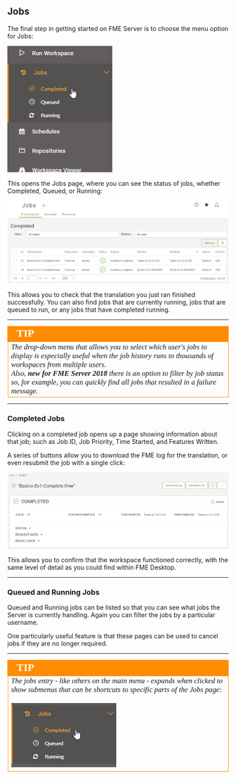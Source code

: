 ## Jobs ##

The final step in getting started on FME Server is to choose the menu option for Jobs:

![](./Images/Img1.029.JobsHistory.png)

This opens the Jobs page, where you can see the status of jobs, whether Completed, Queued, or Running:

![](./Images/Img1.030.JobsListing.png)

This allows you to check that the translation you just ran finished successfully. You can also find jobs that are currently running, jobs that are queued to run, or any jobs that have completed running.

---

<!--Tip Section-->

<table style="border-spacing: 0px">
<tr>
<td style="vertical-align:middle;background-color:darkorange;border: 2px solid darkorange">
<i class="fa fa-info-circle fa-lg fa-pull-left fa-fw" style="color:white;padding-right: 12px;vertical-align:text-top"></i>
<span style="color:white;font-size:x-large;font-weight: bold;font-family:serif">TIP</span>
</td>
</tr>

<tr>
<td style="border: 1px solid darkorange">
<span style="font-family:serif; font-style:italic; font-size:larger">
The drop-down menu that allows you to select which user's jobs to display is especially useful when the job history runs to thousands of workspaces from multiple users.
<br/>Also, <b>new for FME Server 2018</b> there is an option to filter by job status so, for example, you can quickly find all jobs that resulted in a failure message.
</span>
</td>
</tr>
</table>

---

### Completed Jobs ###

Clicking on a completed job opens up a page showing information about that job; such as Job ID, Job Priority, Time Started, and Features Written.

A series of buttons allow you to download the FME log for the translation, or even resubmit the job with a single click:

![](./Images/Img1.031.JobSummaryMenu.png)

This allows you to confirm that the workspace functioned correctly, with the same level of detail as you could find within FME Desktop.

---

### Queued and Running Jobs ###

Queued and Running jobs can be listed so that you can see what jobs the Server is currently handling. Again you can filter the jobs by a particular username.

One particularly useful feature is that these pages can be used to cancel jobs if they are no longer required.

---

<!--Tip Section-->

<table style="border-spacing: 0px">
<tr>
<td style="vertical-align:middle;background-color:darkorange;border: 2px solid darkorange">
<i class="fa fa-info-circle fa-lg fa-pull-left fa-fw" style="color:white;padding-right: 12px;vertical-align:text-top"></i>
<span style="color:white;font-size:x-large;font-weight: bold;font-family:serif">TIP</span>
</td>
</tr>

<tr>
<td style="border: 1px solid darkorange">
<span style="font-family:serif; font-style:italic; font-size:larger">
The jobs entry - like others on the main menu - expands when clicked to show submenus that can be shortcuts to specific parts of the Jobs page:
<br><br><img src="./Images/Img1.032.JobMenuExpanded.png">
</span>
</td>
</tr>
</table>
